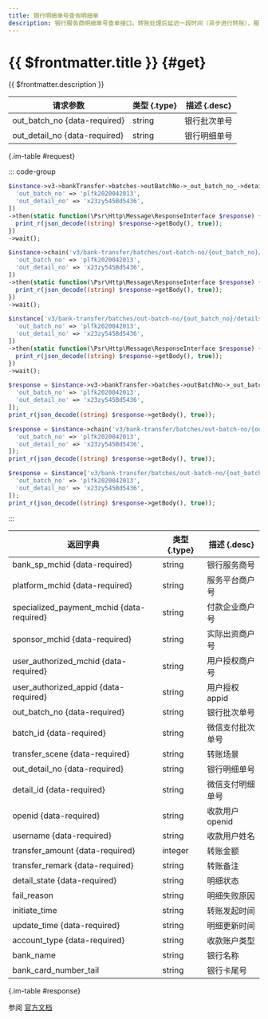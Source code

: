 ```yaml
---
title: 银行明细单号查询明细单
description: 银行服务商明细单号查单接口。转账处理后延迟一段时间（异步进行转账），服务商可以通过该接口查询单笔转账明细单。
---
```


# {{ $frontmatter.title }} {#get}

{{ $frontmatter.description }}

| 请求参数 | 类型 {.type} | 描述 {.desc}
| --- | --- | ---
| out_batch_no {data-required} | string | 银行批次单号
| out_detail_no {data-required} | string | 银行明细单号

{.im-table #request}

::: code-group

```php [异步纯链式]
$instance->v3->bankTransfer->batches->outBatchNo->_out_batch_no_->details->outDetailNo->_out_detail_no_->getAsync([
  'out_batch_no' => 'plfk2020042013',
  'out_detail_no' => 'x23zy545Bd5436',
])
->then(static function(\Psr\Http\Message\ResponseInterface $response) {
  print_r(json_decode((string) $response->getBody(), true));
})
->wait();
```

```php [异步声明式]
$instance->chain('v3/bank-transfer/batches/out-batch-no/{out_batch_no}/details/out-detail-no/{out_detail_no}')->getAsync([
  'out_batch_no' => 'plfk2020042013',
  'out_detail_no' => 'x23zy545Bd5436',
])
->then(static function(\Psr\Http\Message\ResponseInterface $response) {
  print_r(json_decode((string) $response->getBody(), true));
})
->wait();
```

```php [异步属性式]
$instance['v3/bank-transfer/batches/out-batch-no/{out_batch_no}/details/out-detail-no/{out_detail_no}']->getAsync([
  'out_batch_no' => 'plfk2020042013',
  'out_detail_no' => 'x23zy545Bd5436',
])
->then(static function(\Psr\Http\Message\ResponseInterface $response) {
  print_r(json_decode((string) $response->getBody(), true));
})
->wait();
```

```php [同步纯链式]
$response = $instance->v3->bankTransfer->batches->outBatchNo->_out_batch_no_->details->outDetailNo->_out_detail_no_->get([
  'out_batch_no' => 'plfk2020042013',
  'out_detail_no' => 'x23zy545Bd5436',
]);
print_r(json_decode((string) $response->getBody(), true));
```

```php [同步声明式]
$response = $instance->chain('v3/bank-transfer/batches/out-batch-no/{out_batch_no}/details/out-detail-no/{out_detail_no}')->get([
  'out_batch_no' => 'plfk2020042013',
  'out_detail_no' => 'x23zy545Bd5436',
]);
print_r(json_decode((string) $response->getBody(), true));
```

```php [同步属性式]
$response = $instance['v3/bank-transfer/batches/out-batch-no/{out_batch_no}/details/out-detail-no/{out_detail_no}']->get([
  'out_batch_no' => 'plfk2020042013',
  'out_detail_no' => 'x23zy545Bd5436',
]);
print_r(json_decode((string) $response->getBody(), true));
```

:::

| 返回字典 | 类型 {.type} | 描述 {.desc}
| --- | --- | ---
| bank_sp_mchid {data-required}| string | 银行服务商号
| platform_mchid {data-required}| string | 服务平台商户号
| specialized_payment_mchid {data-required}| string | 付款企业商户号
| sponsor_mchid {data-required}| string | 实际出资商户号
| user_authorized_mchid {data-required}| string | 用户授权商户号
| user_authorized_appid {data-required}| string | 用户授权appid
| out_batch_no {data-required}| string | 银行批次单号
| batch_id {data-required}| string | 微信支付批次单号
| transfer_scene {data-required}| string | 转账场景
| out_detail_no {data-required}| string | 银行明细单号
| detail_id {data-required}| string | 微信支付明细单号
| openid {data-required}| string | 收款用户openid
| username {data-required}| string | 收款用户姓名
| transfer_amount {data-required}| integer | 转账金额
| transfer_remark {data-required}| string | 转账备注
| detail_state {data-required}| string | 明细状态
| fail_reason | string | 明细失败原因
| initiate_time | string | 转账发起时间
| update_time {data-required}| string | 明细更新时间
| account_type {data-required}| string | 收款账户类型
| bank_name | string | 银行名称
| bank_card_number_tail | string | 银行卡尾号

{.im-table #response}

参阅 [官方文档](https://pay.weixin.qq.com/wiki/doc/apiv3_partner/Offline/apis/chapter4_2_5.shtml)
